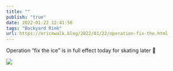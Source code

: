 ```yaml
---
title: ""
publish: "true"
date: 2022-01-22 12:41:56
tags: "Backyard Rink"
url: https://ericmwalk.blog/2022/01/22/operation-fix-the.html
---
```


Operation “fix the ice” is in full effect today for skating later 🏒


![](https://ericmwalk.blog/uploads/2022/091794dcc8.jpg)